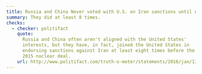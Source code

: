 ```yaml
---
title: Russia and China Never voted with U.S. on Iran sanctions until nuclear deal
summary: They did at least 8 times.
checks:
  - checker: politifact
    quote:
      Russia and China often aren't aligned with the United States'
      interests, but they have, in fact, joined the United States in
      endorsing sanctions against Iran at least eight times before the
      2015 nuclear deal.
    url: http://www.politifact.com/truth-o-meter/statements/2016/jan/13/nancy-pelosi/nancy-pelosi-until-iran-deal-russian-and-china-had/
---
```

